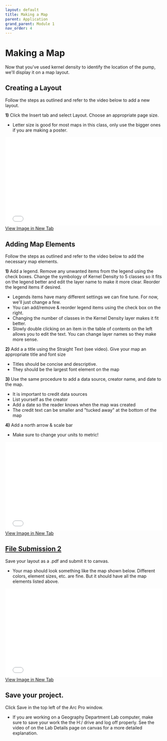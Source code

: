 ```yaml
---
layout: default
title: Making a Map
parent: Application
grand_parent: Module 1
nav_order: 4
---
```


# Making a Map

Now that you've used kernel density to identify the location of the pump, we'll display it on a map layout.

## Creating a Layout
Follow the steps as outlined and refer to the video below to add a new layout.

**1)** Click the Insert tab and select Layout.  Choose an appropriate page size.
* Letter size is good for most maps in this class, only use the bigger ones if you are making a poster.


<div style="overflow: hidden;
  padding-top: 56.25%;
  position: relative">
  <iframe src="AddLayout.mp4" title="Processes" scrolling="no" frameborder="0"
    style="border: 0;
   height: 100%;
   left: 0;
   position: absolute;
   top: 0;
   width: 100%;">
   <p>Your browser does not support iframes.</p>
 </iframe>
</div>
<a href="AddLayout.mp4" target="_blank">View Image in New Tab</a>

## Adding Map Elements
Follow the steps as outlined and refer to the video below to add the necessary map elements.

**1)** Add a legend.  Remove any unwanted items from the legend using the check boxes.  Change the symbology of Kernel Density to 5 classes so it fits on the legend better and edit the layer name to make it more clear.  Reorder the legend items if desired.
* Legends items have many different settings we can fine tune.  For now, we'll just change a few.
* You can add/remove & reorder legend items using the check box on the right.
* Changing the number of classes in the Kernel Density layer makes it fit better.
* Slowly double clicking on an item in the table of contents on the left allows you to edit the text.  You can change layer names so they make more sense.

**2)** Add a a title using the Straight Text (see video).  Give your map an appropriate title and font size
* Titles should be concise and descriptive.
* They should be the largest font element on the map

**3)** Use the same procedure to add a data source, creator name, and date to the map.
* It is important to credit data sources
* List yourself as the creator
* Add a date so the reader knows when the map was created
* The credit text can be smaller and "tucked away" at the bottom of the map

**4)** Add a north arrow & scale bar
* Make sure to change your units to metric!

<div style="overflow: hidden;
  padding-top: 56.25%;
  position: relative">
  <iframe src="MapElements.mp4" title="Processes" scrolling="no" frameborder="0"
    style="border: 0;
   height: 100%;
   left: 0;
   position: absolute;
   top: 0;
   width: 100%;">
   <p>Your browser does not support iframes.</p>
 </iframe>
</div>
<a href="MapElements.mp4" target="_blank">View Image in New Tab</a>


## [**File Submission 2**](/Assessment.md#file-submission-2)

Save your layout as a .pdf and submit it to canvas.

* Your map should look something like the map shown below. Different colors, element sizes, etc. are fine.  But it should have all the map elements listed above.

<div style="overflow: hidden;
  padding-top: 56.25%;
  position: relative">
  <iframe src="Final_Map.png" title="Processes" scrolling="no" frameborder="0"
    style="border: 0;
   height: 100%;
   left: 0;
   position: absolute;
   top: 0;
   width: 100%;">
   <p>Your browser does not support iframes.</p>
 </iframe>
</div>
<a href="Final_Map.png" target="_blank">View Image in New Tab</a>


## Save your project.

Click Save in the top left of the Arc Pro window.
* If you are working on a Geography Department Lab computer, make sure to save your work the the H:/ drive and log off properly.  See the video of on the Lab Details page on canvas for a more detailed explanation.
